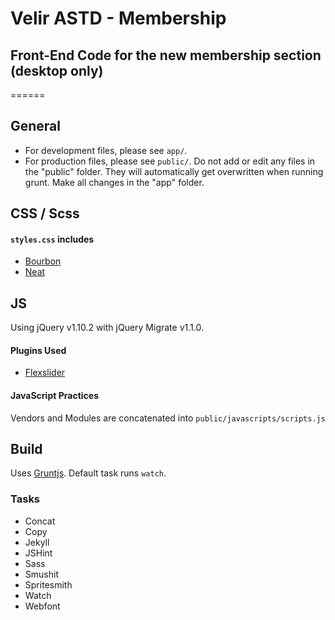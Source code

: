 # Velir ASTD - Membership
## Front-End Code for the new membership section (desktop only) 
======

## General

- For development files, please see `app/`.
- For production files, please see `public/`. Do not add or edit any files in the "public" folder. They will automatically get overwritten when running grunt. Make all changes in the "app" folder.

## CSS / Scss

#### `styles.css` includes
- [Bourbon](http://bourbon.io/)
- [Neat](http://neat.bourbon.io) 

## JS

Using jQuery v1.10.2 with jQuery Migrate v1.1.0.

#### Plugins Used
- [Flexslider](http://woothemes.com/flexslider)

#### JavaScript Practices
Vendors and Modules are concatenated into `public/javascripts/scripts.js`


## Build

Uses [Gruntjs](http://gruntjs.com/). Default task runs `watch`.

### Tasks

- Concat
- Copy
- Jekyll
- JSHint
- Sass
- Smushit
- Spritesmith
- Watch
- Webfont